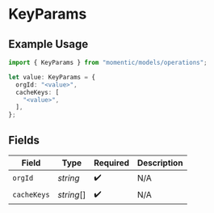 # KeyParams

## Example Usage

```typescript
import { KeyParams } from "momentic/models/operations";

let value: KeyParams = {
  orgId: "<value>",
  cacheKeys: [
    "<value>",
  ],
};
```

## Fields

| Field              | Type               | Required           | Description        |
| ------------------ | ------------------ | ------------------ | ------------------ |
| `orgId`            | *string*           | :heavy_check_mark: | N/A                |
| `cacheKeys`        | *string*[]         | :heavy_check_mark: | N/A                |